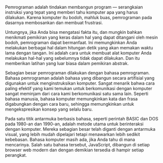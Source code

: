 Pemrograman adalah tindakan membangun program — serangkaian instruksi yang tepat yang memberi tahu komputer apa yang harus dilakukan. Karena komputer itu bodoh, mahluk buas, pemrograman pada dasarnya membosankan dan membuat frustrasi.

Untungnya, jika Anda bisa mengatasi fakta itu, dan mungkin bahkan menikmati pemikiran yang keras dalam hal yang dapat ditangani oleh mesin bodoh, pemrograman dapat bermanfaat. Ini memungkinkan Anda melakukan berbagai hal dalam hitungan detik yang akan memakan waktu lama dengan tangan. Ini adalah cara untuk membuat alat komputer Anda melakukan hal-hal yang sebelumnya tidak dapat dilakukan. Dan itu memberikan latihan yang luar biasa dalam pemikiran abstrak.

Sebagian besar pemrograman dilakukan dengan bahasa pemrograman. Bahasa pemrograman adalah bahasa yang dibangun secara artifisial yang digunakan untuk menginstruksikan komputer. Sangat menarik bahwa cara paling efektif yang kami temukan untuk berkomunikasi dengan komputer sangat meminjam dari cara kami berkomunikasi satu sama lain. Seperti bahasa manusia, bahasa komputer memungkinkan kata dan frasa digabungkan dengan cara baru, sehingga memungkinkan untuk mengekspresikan konsep yang selalu baru.

Pada satu titik antarmuka berbasis bahasa, seperti perintah BASIC dan DOS pada 1980-an dan 1990-an, adalah metode utama untuk berinteraksi dengan komputer. Mereka sebagian besar telah diganti dengan antarmuka visual, yang lebih mudah dipelajari tetapi menawarkan lebih sedikit kebebasan. Bahasa komputer masih ada, jika Anda tahu di mana mencarinya. Salah satu bahasa tersebut, JavaScript, dibangun di setiap browser web modern dan dengan demikian tersedia di hampir setiap perangkat.
